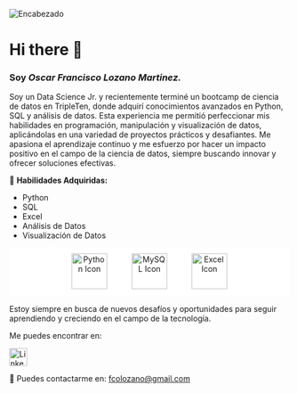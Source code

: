 ![Encabezado](https://drive.google.com/file/d/1G-Y6Zggdmt4iHrDhl6WMwNJcW9ICVCcG/view?usp=sharing) <!-- Imagen de encabezado -->

# Hi there 👋

### Soy *Oscar Francisco Lozano Martinez.*

Soy un Data Science Jr. y recientemente terminé un bootcamp de ciencia de datos en TripleTen, donde adquirí conocimientos avanzados en Python, SQL y análisis de datos. Esta experiencia me permitió perfeccionar mis habilidades en programación, manipulación y visualización de datos, aplicándolas en una variedad de proyectos prácticos y desafiantes. Me apasiona el aprendizaje continuo y me esfuerzo por hacer un impacto positivo en el campo de la ciencia de datos, siempre buscando innovar y ofrecer soluciones efectivas.

🔧 **Habilidades Adquiridas:**

* Python
* SQL
* Excel
* Análisis de Datos
* Visualización de Datos

<p align="center" style="background-color: #ffffff; padding: 10px;">
  <img src="https://img.icons8.com/color/64/python.png" alt="Python Icon" width="64" height="64" style="margin: 0 20px;" />
  <img src="https://img.icons8.com/color/64/mysql.png" alt="MySQL Icon" width="64" height="64" style="margin: 0 20px;" />
  <img src="https://img.icons8.com/color/64/microsoft-excel-2019.png" alt="Excel Icon" width="64" height="64" style="margin: 0 20px;" />
</p>

Estoy siempre en busca de nuevos desafíos y oportunidades para seguir aprendiendo y creciendo en el campo de la tecnología.

Me puedes encontrar en:
<p align="left">
  <a href="https://linkedin.com/in/fcolozanom" target="_blank" rel="noopener noreferrer">
    <img src="https://skillicons.dev/icons?i=linkedin" alt="LinkedIn" style="width: 32px; height: 32px;" />
  </a>
</p>

📧 Puedes contactarme en: fcolozano@gmail.com
